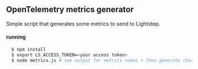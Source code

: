 ## OpenTelemetry metrics generator

Simple script that generates some metrics to send to Lightstep.

#### running

```sh
  $ npm install
  $ export LS_ACCESS_TOKEN=<your access token>
  $ node metrics.js # see output for metrics names + then generate charts in Lightstep
```